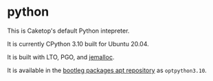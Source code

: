# python

This is Caketop's default Python intepreter.

It is currently CPython 3.10 built for Ubuntu 20.04.

It is built with LTO, PGO, and [jemalloc](http://jemalloc.net/).

It is available in the [bootleg packages apt repository](https://packagecloud.io/caketop/bootleg-packages) as `optpython3.10`.
